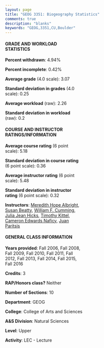 ```yaml
---
layout: page
title: "GEOG 3351: Biogeography Statistics"
comments: true
description: "blanks"
keywords: "GEOG,3351,CU,Boulder"
---
```

<head>
<script src="https://ajax.googleapis.com/ajax/libs/jquery/2.1.3/jquery.min.js"></script>
<script src="https://dl.dropboxusercontent.com/s/pc42nxpaw1ea4o9/highcharts.js?dl=0"></script>
<!-- <script src="../assets/js/highcharts.js"></script> -->
<style type="text/css">@font-face {
	font-family: "Bebas Neue";
	src: url(https://www.filehosting.org/file/details/544349/BebasNeue Regular.otf) format("opentype");
	}
	h1.Bebas { 
		font-family: "Bebas Neue", Verdana, Tahoma;
	}
</style>
</head>
<body>
	<div id="container" style="float: right; width: 45%; height: 88%; margin-left: 2.5%; margin-right: 2.5%;"></div>
	<script language="JavaScript">
		$(document).ready(function() {
		var chart = {type: 'column'};
		var title = {text: 'Grade Distribution'};
		var xAxis = {categories: ['A','B','C','D','F'],crosshair: true};
		var yAxis = {min: 0,title: {text: 'Percentage'}};
		var tooltip = {headerFormat: '<center><b><span style="font-size:20px">{point.key}</span></b></center>',
		               pointFormat: '<td style="padding:0"><b>{point.y:.1f}%</b></td>',
		               footerFormat: '</table>',shared: true,useHTML: true};
		var plotOptions = {column: {pointPadding: 0.0,borderWidth: 0}};  
		var credits = {enabled: false};var series= [{name: 'Percent',data: [39.01,39.66,15.04,3.88,2.41,]}];
		var json = {};
		json.chart = chart;
		json.title = title;
		json.tooltip = tooltip;
		json.xAxis = xAxis;
		json.yAxis = yAxis;  
		json.series = series;
		json.plotOptions = plotOptions;  
		json.credits = credits;
		$('#container').highcharts(json);
	});
	</script>
</body>
			   
#### GRADE AND WORKLOAD STATISTICS

**Percent withdrawn**: 4.94%

**Percent incomplete**: 0.42%

**Average grade** (4.0 scale): 3.07

**Standard deviation in grades** (4.0 scale): 0.25

**Average workload** (raw): 2.26

**Standard deviation in workload** (raw): 0.2

#### COURSE AND INSTRUCTOR RATINGS/INFORMATION

**Average course rating** (6 point scale): 5.18

**Standard deviation in course rating** (6 point scale): 0.36

**Average instructor rating** (6 point scale): 5.48

**Standard deviation in instructor rating** (6 point scale): 0.32

**Instructors**: <a href='../../instructors/Meredith_Hope_Albright'>Meredith Hope Albright</a>, <a href='../../instructors/Susan_Beatty'>Susan Beatty</a>, <a href='../../instructors/William_F._Cumming'>William F. Cumming</a>, <a href='../../instructors/Julia_Jean_Hicks'>Julia Jean Hicks</a>, <a href='../../instructors/Timothy_Kittel'>Timothy Kittel</a>, <a href='../../instructors/Cameron_Edwards_Naficy'>Cameron Edwards Naficy</a>, <a href='../../instructors/Juan_Paritsis'>Juan Paritsis</a>

#### GENERAL CLASS INFORMATION

**Years provided**: Fall 2006, Fall 2008, Fall 2009, Fall 2010, Fall 2011, Fall 2012, Fall 2013, Fall 2014, Fall 2015, Fall 2016

**Credits**: 3

**RAP/Honors class?** Neither

**Number of Sections**: 10

**Department**: GEOG

**College**: College of Arts and Sciences

**A&S Division**: Natural Sciences

**Level**: Upper

**Activity**: LEC - Lecture
